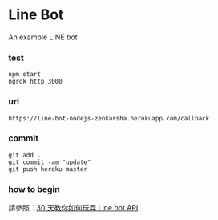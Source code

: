 # Line Bot

An example LINE bot


### test
```
npm start
ngrok http 3000
```

### url
```
https://line-bot-nodejs-zenkarsha.herokuapp.com/callback
```

### commit
```
git add .
git commit -am "update"
git push heroku master
```

### how to begin
請參照：[30 天教你如何玩弄 Line bot API](https://ithelp.ithome.com.tw/articles/10215656)

